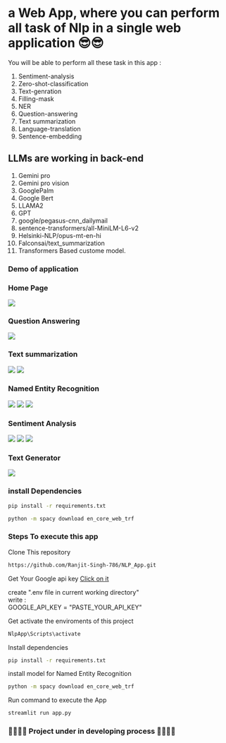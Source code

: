 # a Web App, where you can perform all task of Nlp in a single web application 😎😎

You will be able to perform all these task in this app :
1. Sentiment-analysis
2. Zero-shot-classification
3. Text-genration
4. Filling-mask
5. NER
6. Question-answering
7. Text summarization
8. Language-translation
9. Sentence-embedding

## LLMs are working in back-end

1. Gemini pro
2. Gemini pro vision
3. GooglePalm
4. Google Bert
5. LLAMA2
6. GPT
7. google/pegasus-cnn_dailymail
8. sentence-transformers/all-MiniLM-L6-v2
9. Helsinki-NLP/opus-mt-en-hi
10. Falconsai/text_summarization
10. Transformers Based custome model.

### Demo of application

### Home Page
<img src="demo_images/home.png">

### Question Answering
<img src="demo_images/que_ans/image.png">

### Text summarization
<img src="demo_images/summeraizer/image1.png">

<img src="demo_images/summeraizer/image2.png">

### Named Entity Recognition
<img src="demo_images/ner_demo/image1.png">

<img src="demo_images/ner_demo/image2.png">

<img src="demo_images/ner_demo/image3.png">

### Sentiment Analysis
<img src="demo_images/sentiment/imag1.png">

<img src="demo_images/sentiment/image 2.png">

<img src="demo_images/sentiment/image3.png">

### Text Generator
<img src="demo_images/completor/image.png">


### install Dependencies
```bash
pip install -r requirements.txt
```

```bash
python -m spacy download en_core_web_trf
```
### Steps To execute this app

Clone This repository
```bash
https://github.com/Ranjit-Singh-786/NLP_App.git
```

Get Your Google api key <a href="https://makersuite.google.com/app/apikey">Click on it </a>

create ".env file in current working directory"<br>
write :<br>
GOOGLE_API_KEY = "PASTE_YOUR_API_KEY"<br>

Get activate the enviroments of this project
```bash
NlpApp\Scripts\activate
```
Install dependencies
```bash
pip install -r requirements.txt
```
install model for Named Entity Recognition
```bash
python -m spacy download en_core_web_trf
```
Run command to execute the App
```bash
streamlit run app.py
```
### 🚧🚧🚧🚧 Project under in developing process 🚧🚧🚧🚧

